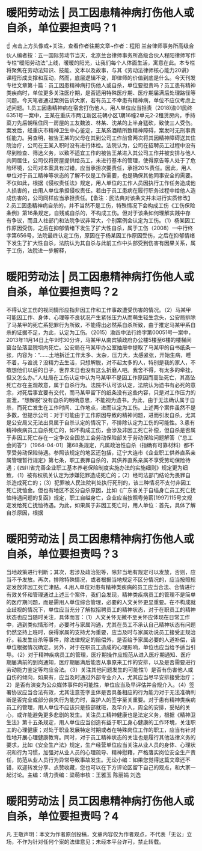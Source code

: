 # 暖阳劳动法 | 员工因患精神病打伤他人或自杀，单位要担责吗？1

☝ 点击上方头像或+关注，查看作者往期文章~作者：程阳 兰台律师事务所高级合伙人编者按：五一国际劳动节当天，北京兰台律师事务所高级合伙人程阳律师写作专栏“暖阳劳动法”上线，暖暖的阳光，让我们每个人体面生活，寓意在此。本专栏将聚焦在劳动法知识、技能、文本以及故事，与其《劳动法律师核心能力20讲》课程形成支撑和互动，然而，底层逻辑不变，即律师的价值到底是什么。今天刊发专栏文章第十篇：员工因患精神病打伤他人或自杀，单位要担责吗？员工患有精神类疾病时，单位更多关注医疗期，是否适用特殊医疗期、医疗期届满后处理路径等问题。今天笔者通过案例告诉大家，若有员工不幸患有精神病，单位不应仅考虑上述问题。1.员工因患精神病在宿舍打伤他人，用人单位应当担责（2018)渝01民终6351号一案中，王某在重庆市两江新区花朝小区1期16幢2单元2-2租赁房内，手持菜刀先后朝租住同一房屋的工友魏波、林某、沈某的上半身猛砍，致使三人受伤。案发后，经重庆市精神卫生中心鉴定，王某系酒精所致精神障碍，案发时无刑事责任能力。另查明，被告王某的父母在其到公司工作前曾两次将其因精神障碍送其住院治疗，公司在王某入职时没有进行体检。法院认为，公司在招聘员工过程中没有尽到检查、筛选义务，以致不适宜工作的被告王某进入其公司工作并被安排与他人共同居住，公司仅将房屋提供给员工，未进行基本的管理，使得原告等人处于了危险环境，公司对本案具有过错，应当承担次要责任，承担20%责任。因此，用人单位对于员工精神等状态的了解不仅是工作需要，也是确保其他同事安全的需要。不仅如此，根据《侵权责任法》规定，用人单位的工作人员因执行工作任务造成他人损害的，由用人单位承担侵权责任。若由于员工患病在履行职务过程中给他人造成伤害的，公司同样应当承担责任。【备注：民法典对该条文并未进行实质修改】2.员工因患精神病自杀的，并不当然不是工伤，特殊情况下会构成工伤《工伤保险条例》第16条规定，自残或自杀的，不构成工伤。但对于该条如何理解实践中存有争议，而且人社部门和法院争议非常大，个别案例会认定为工伤。（1）杨某因工作原因受伤，之后在抑郁情绪下发生了扩大性自杀，属于工伤（2008）一中行终字第656号，法院最终认定工伤，原因在于杨某因工作原因受伤，之后在抑郁情绪下发生了扩大性自杀，法院认为其自杀与此前工作中头部受到伤害有因果关系，属于工伤，法院进一步解释，

# 暖阳劳动法 | 员工因患精神病打伤他人或自杀，单位要担责吗？2

不得认定工伤的视同情形应指非因工作和工作事故遭受伤害的情况。（2）马某甲可能因工作、身体、心理等不良状况产生紧张压力从而萌生轻生念头，公安局排除了马某甲的死亡系犯罪行为所致，不能得出必然系自杀所致，由于推定马某甲系自杀的证据不足，为此，认定为工伤。（2015）渝四中法行终字第00051号一案中，2013年11月14日上午9时30分许，马某甲从南宾镇政府办公楼5楼至6楼的楼梯间窗台坠落至院坝内死亡。公安局在马某甲办公室抽屉中提取了马某甲的自书纸条一张，内容为：“……土地拆迁工作太多、太杂，压力大，太感紧张，开始生病，睡不着，与谁说？没精力去生活，只想解脱，对不起太多的人，特别是我的家人，不敢想他们以后的日子，世界末日也没有这么折磨人吧。我舍不得，有太多的牵挂，但又怎么办。”人社局在工伤认定中认为马某甲不是因工作原因而高坠死亡，其高坠死亡存在主观故意，属于自杀行为。法院不认可该认定，法院认为遗书有必死的意念，对死后事宜要有交代，而马某甲留下的纸条没有这些内容，只是对工作压力的宣泄，“想解脱”没有自杀的明确意思，不能视为遗书。为此，由于无法确认属于自杀，而死亡发生在工作时间、工作地点，进而认定为工伤。上述两个案件虽然不是多数，但提示公司：对于可能由于工作原因导致的精神问题，进而引发自杀，尤其是公安局又无法出具属于自杀认定的情况下，不排除认定为工伤的可能性。3.患有精神疾病员工自杀死亡的，如不构成工伤，会涉及非因工死亡补偿，但自杀是否属于非因工死亡存在一定争议全国总工会劳动保险部关于劳动保险问题解答（“总工会问答”）（1964-04-01）第68条规定，凡属政治性自杀（指确有可靠材料）都不享受劳动保险待遇。参照该规定的地区还包括，辽宁大连市《企业职工供养直系亲属管理暂行规定》第七条，职工畏罪自杀的，其供养直系亲属不享受劳动保险待遇；《四川省完善企业职工基本养老保险制度实施办法的实施细则》规定更为细致，（1）被有权机关认定为涉嫌犯罪造成死亡的；（2）经司法部门结论为畏罪自杀造成死亡的；（3）犯罪被人民法院判处执行死刑的，该三种情况不支付非因工死亡抚恤金。但也有地区不区分自杀原因，比如《广东省关于自缢身亡员工死亡抚恤待遇问题的复函》规定，职工自缢身亡，企业应当按照粤劳薪[1997]115号文规定发给死亡抚恤待遇。为此，如果属于非因工死亡时，用人单位：首先，具体了解自杀原因，根据

# 暖阳劳动法 | 员工因患精神病打伤他人或自杀，单位要担责吗？3

当地政策进行判断；其次，若涉及政治犯等，除非当地有规定可以发放，否则，应当不予发放。再次，排除特殊情况，或者根据当地规定不区分情况的，应当按照规定发放非因工死亡津贴。4.用人单位对患有精神类疾病的员工应当合法、合情进行有效关怀和管理通过上述三个案件，我们会发现，精神类疾病员工的管理不是简单的医疗期问题，而是需用人单位综合管理，必要的人文关怀更显重要。在不构成就业歧视的情况下，单位应当充分了解拟招聘员工的精神状态，对于在职员工的精神状态也应当随时关注，具体而言：（1）人文关怀无微不至关怀应体现在日常工作中，遇到类似情形时，必要时与家属沟通，尤其在员工不承认自己精神状态有问题仍然坚持上班时，获得家属的支持尤为重要，应当及时与家属劝说员工接受正规治疗。若发生自杀等事件，除法律规定的赔偿外，是否给予家属必要的人道补偿，请单位根据情况确定。另外，对于在职员工造成的心理影响，单位也应当给予适当引导。（2）对于精神疾病员工的管理，医疗期操作应规范从进入医疗期通知、医疗期届满前的到岗通知，医疗期届满后能否从事原来工作的安排，以及是否需要进行劳动能力鉴定等均应合法。（3）关注其他问题发生的可能性1）是否有伤害他人或自伤的倾向，如果有，应当及时通过外部专业介入，尤其应当尽早安排接受治疗；2）是否有演变为公众媒体事件的可能性，单位应当及早评估并合规介入。（4）签署协议应当合法有效，尤其注意签字主体是否具备相应的行为能力对于无法准确判断是否完全或部分丧失行为能力时，监护人的签字至关重要。对于患有精神类疾病员工的管理，用人单位不应该只是按部就班，及早介入，周全的安排，妥帖的关心，或许能避免更多悲剧的发生。关注员工精神健康也是法定义务，根据《精神卫生法》第十五条规定，用人单位应当创造有益于职工身心健康的工作环境，关注职工的心理健康；对处于职业发展特定时期或者在特殊岗位工作的职工，应当有针对性地开展心理健康教育。同时，对于员工精神状态的关注也是履行其他法律义务的要求，比如《安全生产法》规定，生产经营单位应当关注从业人员的身体、心理状况和行为习惯，加强对从业人员的心理疏导、精神慰藉，严格落实岗位安全生产责任，防范从业人员行为异常导致事故发生。无讼小编：如果您觉得这篇文章还不错，欢迎转发分享、点赞收藏，您也可以在下方评论区留下自己的观点，和大家一起讨论。主编：靖力责编：梁萌审核：王雅玉 陈丽娟 刘逸

# 暖阳劳动法 | 员工因患精神病打伤他人或自杀，单位要担责吗？4

凡 王敬声明：本文为作者原创投稿，文章内容仅为作者观点，不代表「无讼」立场，不作为针对任何个案的法律意见；未经本平台许可，禁止转载。

